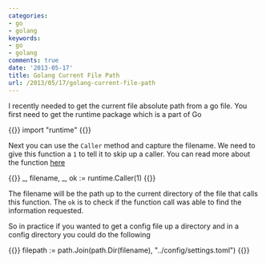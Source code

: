 ```yaml
---
categories:
- go
- golang
keywords:
- go
- golang
comments: true
date: '2013-05-17'
title: Golang Current File Path
url: /2013/05/17/golang-current-file-path
---
```



I recently needed to get the current file absolute path from a go file.
You first need to get the runtime package which is a part of Go

{{<highlight go>}}
import "runtime"
{{</highlight>}}

Next you can use the `Caller` method and capture the filename. We need to
give this function a `1` to tell it to skip up a caller. You can read more
about the function [here](http://golang.org/pkg/runtime/#Caller)

{{<highlight go>}}
_, filename, _, ok := runtime.Caller(1)
{{</highlight>}}

The filename will be the path up to the current directory of the file that
calls this function. The `ok` is to check if the function call was able to
find the information requested.

So in practice if you wanted to get a config file up a directory and in a
config directory you could do the following

{{<highlight go>}}
filepath := path.Join(path.Dir(filename), "../config/settings.toml")
{{</highlight>}}
